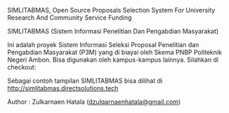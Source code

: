 SIMLITABMAS, Open Source Proposals Selection System For University Research And Community Service Funding 

SIMLITABMAS (Sistem Informasi Penelitian Dan Pengabdian Masyarakat)

Ini adalah proyek Sistem Informasi Seleksi Proposal Penelitian dan Pengabdian Masyarakat (P3M) yang di biayai 
oleh Skema PNBP Politeknik Negeri Ambon. Bisa digunakan oleh kampus-kampus lainnya. Silahkan di checkout:



Sebagai contoh tampilan SIMLITABMAS bisa dilihat di http://simlitabmas.directsolutions.tech

Author : Zulkarnaen Hatala (dzulqarnaenhatala@gmail.com)
